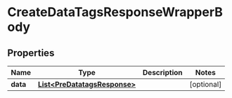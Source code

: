 

# CreateDataTagsResponseWrapperBody


## Properties

Name | Type | Description | Notes
------------ | ------------- | ------------- | -------------
**data** | [**List&lt;PreDatatagsResponse&gt;**](PreDatatagsResponse.md) |  |  [optional]



